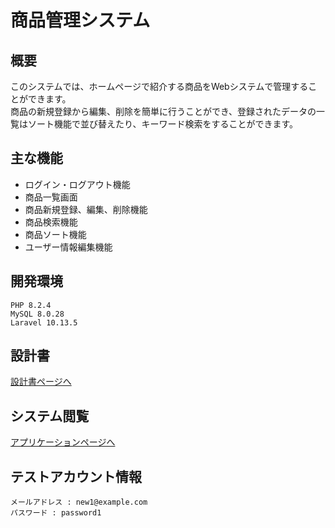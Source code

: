 # 商品管理システム

## 概要
このシステムでは、ホームページで紹介する商品をWebシステムで管理することができます。<br>
商品の新規登録から編集、削除を簡単に行うことができ、登録されたデータの一覧はソート機能で並び替えたり、キーワード検索をすることができます。

## 主な機能
- ログイン・ログアウト機能
- 商品一覧画面
- 商品新規登録、編集、削除機能
- 商品検索機能
- 商品ソート機能
- ユーザー情報編集機能

## 開発環境
```
PHP 8.2.4
MySQL 8.0.28
Laravel 10.13.5
```

## 設計書
[設計書ページへ](https://drive.google.com/drive/folders/1V_ekzR0mD7MgKOdGXoRzbAKZU4CcukmZ)

## システム閲覧
[アプリケーションページへ](https://item-management-system-53462b59c13d.herokuapp.com/)

## テストアカウント情報
```
メールアドレス : new1@example.com
パスワード : password1
```
